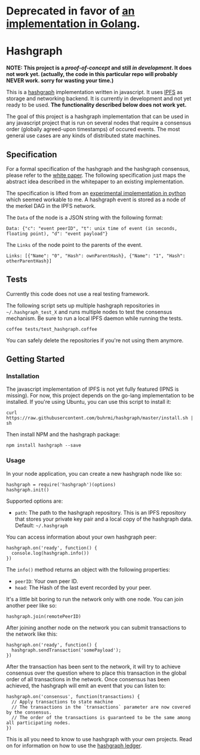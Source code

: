 # Deprecated in favor of [an implementation in Golang](http://github.com/hashgraph/babble).

# Hashgraph

**NOTE: This project is a _proof-of-concept_ and still _in development_. It does not work yet. (actually, the code in this particular repo will probably NEVER work. sorry for wasting your time.)**

This is a [hashgraph](https://en.wikipedia.org/wiki/Hashgraph) implementation written in javascript. It uses [IPFS](http://ipfs.io) as storage and networking backend. It is currently in development and not yet ready to be used. **The functionality described below does not work yet.**

The goal of this project is a hashgraph implementation that can be used in any javascript project that is run on several nodes that require a consensus order (globally agreed-upon timestamps) of occured events. The most general use cases are any kinds of distributed state machines.

## Specification

For a formal specification of the hashgraph and the hashgraph consensus, please refer to the [white paper](http://www.swirlds.com/downloads/SWIRLDS-TR-2016-01.pdf). The following specification just maps the abstract idea described in the whitepaper to an existing implementation.

The specification is lifted from an [experimental implementation in python](https://github.com/Lapin0t/py-swirld/blob/ipfs/swirld.py) which seemed workable to me. A hashgraph event is stored as a node of the merkel DAG in the IPFS network.

The `Data` of the node is a JSON string with the following format:

    Data: {"c": "event peerID", "t": unix time of event (in seconds, floating point), "d": "event payload"}
  
The `Links` of the node point to the parents of the event.

    Links: [{"Name": "0", "Hash": ownParentHash}, {"Name": "1", "Hash": otherParentHash}]

## Tests

Currently this code does not use a real testing framework. 

The following script sets up multiple hashgraph repositories in `~/.hashgraph_test_X` and runs multiple nodes to test the consensus mechanism. Be sure to run a local IPFS daemon while running the tests.

    coffee tests/test_hashgraph.coffee

You can safely delete the repositories if you're not using them anymore.


## Getting Started

### Installation

The javascript implementation of IPFS is not yet fully featured (IPNS is missing). For now, this project depends on the go-lang implementation to be installed. If you're using Ubuntu, you can use this script to install it:

    curl https://raw.githubusercontent.com/buhrmi/hashgraph/master/install.sh | sh

Then install NPM and the hashgraph package:

    npm install hashgraph --save
        
### Usage

In your node application, you can create a new hashgraph node like so:

    hashgraph = require('hashgraph')(options)
    hashgraph.init()

Supported options are:

* `path`: The path to the hashgraph repository. This is an IPFS repository that stores your private key pair and a local copy of the hashgraph data. Default: `~/.hashgraph`

You can access information about your own hashgraph peer:

    hashgraph.on('ready', function() {
      console.log(hashgraph.info())
    })

The `info()` method returns an object with the following properties:

* `peerID`: Your own peer ID.
* `head`: The Hash of the last event recorded by your peer.

It's a little bit boring to run the network only with one node. You can join another peer like so:

    hashgraph.join(remotePeerID)

After joining another node on the network you can submit transactions to the network like this:

    hashgraph.on('ready', function() {
      hashgraph.sendTransaction('somePayload');
    })
    
After the transaction has been sent to the network, it will try to achieve consensus over the question where to place this transaction in the global order of all transactions in the network. Once consensus has been achieved, the hashgraph will emit an event that you can listen to:

    hashgraph.on('consensus', function(transactions) {
      // Apply transactions to state machine
      // The transactions in the `transactions` parameter are now covered by the consensus.
      // The order of the transactions is guaranteed to be the same among all participating nodes.
    })


This is all you need to know to use hashgraph with your own projects. Read on for information on how to use the [hashgraph ledger](http://github.com/buhrmi/hashgraph-ledger).
